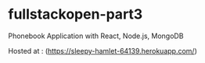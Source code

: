 # fullstackopen-part3

Phonebook Application with React, Node.js, MongoDB

Hosted at : (https://sleepy-hamlet-64139.herokuapp.com/)
